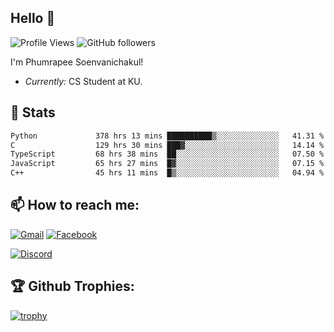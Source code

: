 
<h2>Hello 👋</h2> 

![Profile Views](https://komarev.com/ghpvc/?username=Homiez09&label=Profile%20views&color=0e75b6&style=flat)
![GitHub followers](https://img.shields.io/github/followers/HomieZ09.svg?style=social&label=Follow)


I'm Phumrapee Soenvanichakul!

- <i>Currently:</i> CS Student at KU.

<h2>👀 Stats</h2>

<!--START_SECTION:waka-->

```txt
Python             378 hrs 13 mins ██████████▒░░░░░░░░░░░░░░   41.31 %
C                  129 hrs 30 mins ███▓░░░░░░░░░░░░░░░░░░░░░   14.14 %
TypeScript         68 hrs 38 mins  ██░░░░░░░░░░░░░░░░░░░░░░░   07.50 %
JavaScript         65 hrs 27 mins  █▓░░░░░░░░░░░░░░░░░░░░░░░   07.15 %
C++                45 hrs 11 mins  █▒░░░░░░░░░░░░░░░░░░░░░░░   04.94 %
```

<!--END_SECTION:waka-->

<h2>📫 How to reach me:</h2>

<a href="mailto:phumrapeesoen1@gmail.com">![Gmail](https://img.shields.io/badge/Gmail-D14836?style=for-the-badge&logo=gmail&logoColor=white)</a> 
<a href="https://web.facebook.com/phumrapee.soenvanichakul.3/">![Facebook](https://img.shields.io/badge/Facebook-4267B2?style=for-the-badge&logo=facebook&logoColor=white)</a>

<a href="https://discord.gg/EWnAEUtFVm">![Discord](https://discord.c99.nl/widget/theme-1/297740667784921089.png)</a> 

<h2>🏆 Github Trophies:</h2>

[![trophy](https://github-profile-trophy.vercel.app/?username=Homiez09&theme=discord&row=1)](https://github.com/ryo-ma/github-profile-trophy)
